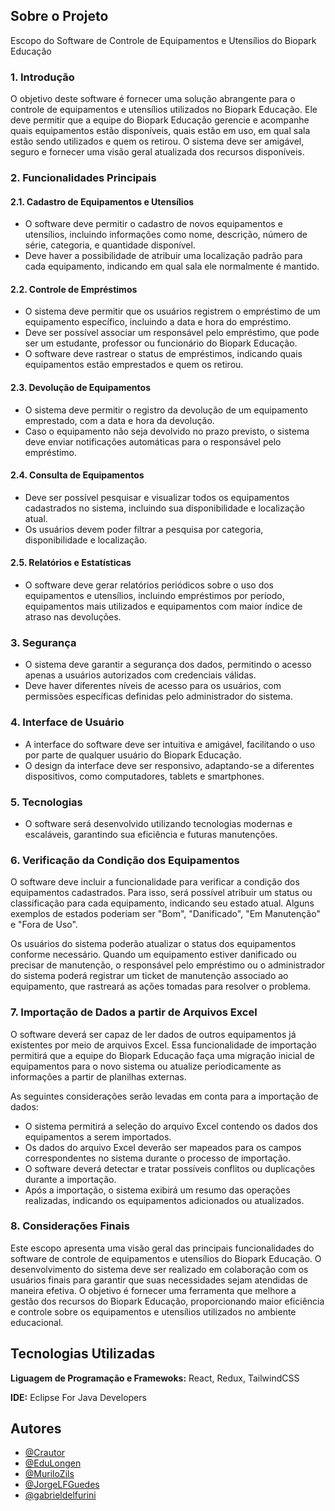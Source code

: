 ## Sobre o Projeto

  Escopo do Software de Controle de Equipamentos e Utensílios do Biopark Educação
  
  ### 1. Introdução
  O objetivo deste software é fornecer uma solução abrangente para o controle de equipamentos e utensílios utilizados no Biopark Educação. Ele deve permitir que a equipe do Biopark Educação gerencie e acompanhe quais equipamentos estão disponíveis, quais estão em uso, em qual sala estão sendo utilizados e quem os retirou. O sistema deve ser amigável, seguro e fornecer uma visão geral atualizada dos recursos disponíveis.
  
  ### 2. Funcionalidades Principais
  
  #### 2.1. Cadastro de Equipamentos e Utensílios
  - O software deve permitir o cadastro de novos equipamentos e utensílios, incluindo informações como nome, descrição, número de série, categoria, e quantidade disponível.
  - Deve haver a possibilidade de atribuir uma localização padrão para cada equipamento, indicando em qual sala ele normalmente é mantido.
  
  #### 2.2. Controle de Empréstimos
  - O sistema deve permitir que os usuários registrem o empréstimo de um equipamento específico, incluindo a data e hora do empréstimo.
  - Deve ser possível associar um responsável pelo empréstimo, que pode ser um estudante, professor ou funcionário do Biopark Educação.
  - O software deve rastrear o status de empréstimos, indicando quais equipamentos estão emprestados e quem os retirou.
  
  #### 2.3. Devolução de Equipamentos
  - O sistema deve permitir o registro da devolução de um equipamento emprestado, com a data e hora da devolução.
  - Caso o equipamento não seja devolvido no prazo previsto, o sistema deve enviar notificações automáticas para o responsável pelo empréstimo.
  
  #### 2.4. Consulta de Equipamentos
  - Deve ser possível pesquisar e visualizar todos os equipamentos cadastrados no sistema, incluindo sua disponibilidade e localização atual.
  - Os usuários devem poder filtrar a pesquisa por categoria, disponibilidade e localização.
  
  #### 2.5. Relatórios e Estatísticas
  - O software deve gerar relatórios periódicos sobre o uso dos equipamentos e utensílios, incluindo empréstimos por período, equipamentos mais utilizados e equipamentos com maior índice de atraso nas devoluções.
  
  ### 3. Segurança
  - O sistema deve garantir a segurança dos dados, permitindo o acesso apenas a usuários autorizados com credenciais válidas.
  - Deve haver diferentes níveis de acesso para os usuários, com permissões específicas definidas pelo administrador do sistema.
  ### 4. Interface de Usuário
  - A interface do software deve ser intuitiva e amigável, facilitando o uso por parte de qualquer usuário do Biopark Educação.
  - O design da interface deve ser responsivo, adaptando-se a diferentes dispositivos, como computadores, tablets e smartphones.
  
  ### 5. Tecnologias
  - O software será desenvolvido utilizando tecnologias modernas e escaláveis, garantindo sua eficiência e futuras manutenções.
  
  ### 6. Verificação da Condição dos Equipamentos
  
  O software deve incluir a funcionalidade para verificar a condição dos equipamentos cadastrados. Para isso, será possível atribuir um status ou classificação para cada equipamento, indicando seu estado atual. Alguns exemplos de estados poderiam ser "Bom", "Danificado", "Em Manutenção" e "Fora de Uso".
  
  Os usuários do sistema poderão atualizar o status dos equipamentos conforme necessário. Quando um equipamento estiver danificado ou precisar de manutenção, o responsável pelo empréstimo ou o administrador do sistema poderá registrar um ticket de manutenção associado ao equipamento, que rastreará as ações tomadas para resolver o problema.
  
  ### 7. Importação de Dados a partir de Arquivos Excel
  
  O software deverá ser capaz de ler dados de outros equipamentos já existentes por meio de arquivos Excel. Essa funcionalidade de importação permitirá que a equipe do Biopark Educação faça uma migração inicial de equipamentos para o novo sistema ou atualize periodicamente as informações a partir de planilhas externas.
  
  As seguintes considerações serão levadas em conta para a importação de dados:
  
  - O sistema permitirá a seleção do arquivo Excel contendo os dados dos equipamentos a serem importados.
  - Os dados do arquivo Excel deverão ser mapeados para os campos correspondentes no sistema durante o processo de importação.
  - O software deverá detectar e tratar possíveis conflitos ou duplicações durante a importação.
  - Após a importação, o sistema exibirá um resumo das operações realizadas, indicando os equipamentos adicionados ou atualizados.
  
  ### 8. Considerações Finais
  
  Este escopo apresenta uma visão geral das principais funcionalidades do software de controle de equipamentos e utensílios do Biopark Educação. O desenvolvimento do sistema deve ser realizado em colaboração com os usuários finais para garantir que suas necessidades sejam atendidas de maneira efetiva. O objetivo é fornecer uma ferramenta que melhore a gestão dos recursos do Biopark Educação, proporcionando maior eficiência e controle sobre os equipamentos e utensílios utilizados no ambiente educacional.

## Tecnologias Utilizadas 


**Liguagem de Programação e Framewoks:** React, Redux, TailwindCSS

**IDE:** Eclipse For Java Developers

## Autores

- [@Crautor](https://www.github.com/Crautor)
- [@EduLongen](https://www.github.com/EduLongen)
- [@MuriloZils](https://www.github.com/MuriloZils)
- [@JorgeLFGuedes](https://www.github.com/JorgeLFGuedes)
- [@gabrieldelfurini](https://www.github.com/GabrielDelFurini)

